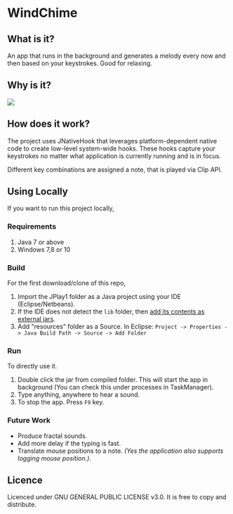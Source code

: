 # WindChime

## What is it?

An app that runs in the background and generates a melody every now and then based on your keystrokes. Good for relaxing.

## Why is it?

![](https://im3.ezgif.com/tmp/ezgif-3-d9e4823cbe.gif)

## How does it work?

The project uses JNativeHook that leverages platform-dependent native code to create low-level system-wide hooks. These hooks capture your keystrokes no matter what application is currently running and is in focus.

Different key combinations are assigned a note, that is played via Clip API.

## Using Locally

If you want to run this project locally,

### Requirements

1. Java 7 or above
2. Windows 7,8 or 10

### Build

For the first download/clone of this repo,

1. Import the JPlay1 folder as a Java project using your IDE (Eclipse/Netbeans).
2. If the IDE does not detect the `lib` folder, then [add its contents as external jars](http://www.wikihow.com/Add-JARs-to-Project-Build-Paths-in-Eclipse-(Java)).
3. Add "resources" folder as a Source. In Eclipse: `Project -> Properties -> Java Build Path -> Source -> Add Folder`

### Run

To directly use it.

1. Double click the jar from compiled folder. This will start the app in background (You can check this under processes in TaskManager).
2. Type anything, anywhere to hear a sound.
3. To stop the app. Press `F9` key.

### Future Work

* Produce fractal sounds.
* Add more delay if the typing is fast.
* Translate mouse positions to a note. _(Yes the application also supports logging mouse position.)_. 

## Licence

Licenced under GNU GENERAL PUBLIC LICENSE v3.0. It is free to copy and distribute.
